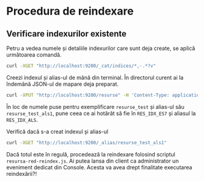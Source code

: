# Procedura de reindexare

## Verificare indexurilor existente

Petru a vedea numele și detaliile indexurilor care sunt deja create, se aplică următoarea comandă.

```bash
curl -XGET "http://localhost:9200/_cat/indices/*,-.*?v"
```

Creezi indexul și alias-ul de mână din terminal. În directorul curent ai la îndemână JSON-ul de mapare deja preparat.

```bash
curl -XPUT "http://localhost:9200/resurse" -H 'Content-Type: application/json' -d'{    "settings": {        "index" : {            "number_of_shards": 3,             "number_of_replicas": 2         },        "analysis": {            "analyzer": {                "analizor_red": {                    "tokenizer": "standard",                    "filter": [                        "apostrophe",                         "lowercase",                        "trim",                        "stemmer_cu_ro"                    ]                }            },            "filter": {                "stemmer_cu_ro": {                    "type": "stemmer",                    "name": "romanian"                }            }        }    },    "mappings": {        "properties": {            "date":              {"type": "date"},            "idContributor":     {"type":"keyword"},            "emailContrib":      {"type": "keyword"},            "uuid":              {"type": "keyword"},            "autori":            {"type": "text"},            "langRED":           {"type": "keyword"},            "title":             {"type": "text"},            "titleI18n":         {"type": "text"},            "arieCurriculara":   {"type": "text", "fields": {"keyword": {"type": "keyword"}}},            "level":             {"type": "text", "fields": {"keyword": {"type": "keyword"}}},            "discipline":        {"type": "text", "fields": {"keyword": {"type": "keyword"}}},            "disciplinePropuse": {"type": "text", "fields": {"keyword": {"type": "keyword"}}},            "competenteGen":     {"type": "text", "fields": {"keyword": {"type": "keyword"}}},            "grupuri":           {"type": "text", "fields": {"keyword": {"type": "keyword"}}},            "domeniu":           {"type": "text", "fields": {"keyword": {"type": "keyword"}}},            "functii":           {"type": "text", "fields": {"keyword": {"type": "keyword"}}},            "demersuri":         {"type": "text", "fields": {"keyword": {"type": "keyword"}}},            "spatii":            {"type": "text", "fields": {"keyword": {"type": "keyword"}}},            "invatarea":         {"type": "text", "fields": {"keyword": {"type": "keyword"}}},            "description":       {"type": "text"},            "identifier":        {"type": "text", "fields": {"keyword": {"type": "keyword"}}},            "coperta":           {"type": "text", "fields": {"keyword": {"type": "keyword"}}},            "content":           {"type": "text"},            "contorAcces":       {"type": "long"},            "generalPublic":     {"type": "boolean"},            "contorDescarcare":  {"type": "long"},            "etichete":          {"type": "text", "fields": {"keyword": {"type": "keyword"}}},            "utilMie":           {"type": "long"},            "expertCheck":       {"type": "boolean"}        }    },    "aliases": {        "resursedus": {}    }}'

```

În loc de numele puse pentru exemplificare `resurse_test` și alias-ul său `resurse_test_als1`, pune ceea ce ai hotărât să fie în `RES_IDX_ES7` și aliasul la `RES_IDX_ALS`.

Verifică dacă s-a creat indexul și alias-ul

```bash
curl -XGET "http://localhost:9200/_alias/resurse_test_als1"
```

Dacă totul este în regulă, procedează la reindexare folosind scriptul `resursa-red-reindex.js`. Ai putea lansa din client ca administrator un eveniment dedicat din Console. Acesta va avea drept finalitate executarea reindexării?!